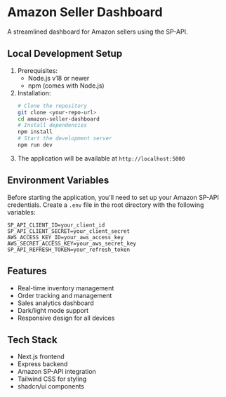 # Amazon Seller Dashboard

A streamlined dashboard for Amazon sellers using the SP-API.

## Local Development Setup

1. Prerequisites:
   - Node.js v18 or newer
   - npm (comes with Node.js)
2. Installation:
   ```bash
   # Clone the repository
   git clone <your-repo-url>
   cd amazon-seller-dashboard
   # Install dependencies
   npm install
   # Start the development server
   npm run dev
   ```
3. The application will be available at `http://localhost:5000`

## Environment Variables

Before starting the application, you'll need to set up your Amazon SP-API credentials. Create a `.env` file in the root directory with the following variables:

```env
SP_API_CLIENT_ID=your_client_id
SP_API_CLIENT_SECRET=your_client_secret
AWS_ACCESS_KEY_ID=your_aws_access_key
AWS_SECRET_ACCESS_KEY=your_aws_secret_key
SP_API_REFRESH_TOKEN=your_refresh_token
```

## Features

- Real-time inventory management
- Order tracking and management
- Sales analytics dashboard
- Dark/light mode support
- Responsive design for all devices

## Tech Stack

- Next.js frontend
- Express backend
- Amazon SP-API integration
- Tailwind CSS for styling
- shadcn/ui components
